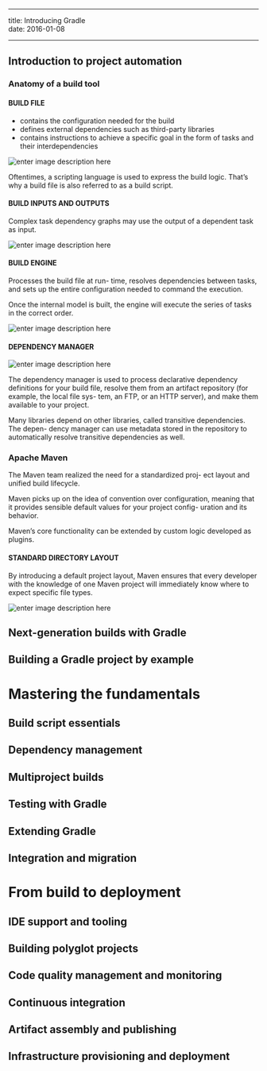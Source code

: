 <hr>
<p>title: Introducing Gradle<br>
date: 2016-01-08</p>
<hr>
<h2 id="introduction-to-project-automation">Introduction to project automation</h2>
<h3 id="anatomy-of-a-build-tool">Anatomy of a build tool</h3>
<h4 id="build-file">BUILD FILE</h4>
<ul>
<li>contains the configuration needed for the build</li>
<li>defines external dependencies such as third-party libraries</li>
<li>contains instructions to achieve a specific goal in the form of tasks and their interdependencies</li>
</ul>
<p><img src="https://i.imgur.com/zjyZJrV.png" alt="enter image description here"></p>
<p>Oftentimes, a scripting language is used to express the build logic. That’s why a build file is also referred to as a build script.</p>
<h4 id="build-inputs-and-outputs">BUILD INPUTS AND OUTPUTS</h4>
<p>Complex task dependency graphs may use the output of a dependent task as input.</p>
<p><img src="https://i.imgur.com/H2uDnAG.png" alt="enter image description here"></p>
<h4 id="build-engine">BUILD ENGINE</h4>
<p>Processes the build file at run- time, resolves dependencies between tasks, and sets up the entire configuration needed to command the execution.</p>
<p>Once the internal model is built, the engine will execute the series of tasks in the correct order.</p>
<p><img src="https://i.imgur.com/YUVMYN5.png" alt="enter image description here"></p>
<h4 id="dependency-manager">DEPENDENCY MANAGER</h4>
<p><img src="https://i.imgur.com/FdNXxQl.png" alt="enter image description here"></p>
<p>The dependency manager is used to process declarative dependency definitions for your build file, resolve them from an artifact repository (for example, the local file sys- tem, an FTP, or an HTTP server), and make them available to your project.</p>
<p>Many libraries depend on other libraries, called transitive dependencies. The depen- dency manager can use metadata stored in the repository to automatically resolve transitive dependencies as well.</p>
<h3 id="apache-maven">Apache Maven</h3>
<p>The Maven team realized the need for a standardized proj- ect layout and unified build lifecycle.</p>
<p>Maven picks up on the idea of convention over configuration, meaning that it provides sensible default values for your project config- uration and its behavior.</p>
<p>Maven’s core functionality can be extended by custom logic developed as plugins.</p>
<h4 id="standard-directory-layout">STANDARD DIRECTORY LAYOUT</h4>
<p>By introducing a default project layout, Maven ensures that every developer with the knowledge of one Maven project will immediately know where to expect specific file types.</p>
<p><img src="https://i.imgur.com/OgZIxpA.png" alt="enter image description here"></p>
<h2 id="next-generation-builds-with-gradle">Next-generation builds with Gradle</h2>
<h2 id="building-a-gradle-project-by-example">Building a Gradle project by example</h2>
<h1 id="mastering-the-fundamentals">Mastering the fundamentals</h1>
<h2 id="build-script-essentials">Build script essentials</h2>
<h2 id="dependency-management">Dependency management</h2>
<h2 id="multiproject-builds">Multiproject builds</h2>
<h2 id="testing-with-gradle">Testing with Gradle</h2>
<h2 id="extending-gradle">Extending Gradle</h2>
<h2 id="integration-and-migration">Integration and migration</h2>
<h1 id="from-build-to-deployment">From build to deployment</h1>
<h2 id="ide-support-and-tooling">IDE support and tooling</h2>
<h2 id="building-polyglot-projects">Building polyglot projects</h2>
<h2 id="code-quality-management-and-monitoring">Code quality management and monitoring</h2>
<h2 id="continuous-integration">Continuous integration</h2>
<h2 id="artifact-assembly-and-publishing">Artifact assembly and publishing</h2>
<h2 id="infrastructure-provisioning-and-deployment">Infrastructure provisioning and deployment</h2>
